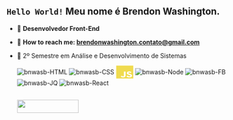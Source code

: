 ## `Hello World!` Meu nome é Brendon Washington.

- 🔭 <b>Desenvolvedor Front-End</b>
- 📧 <b>How to reach me: brendonwashington.contato@gmail.com</b>
- 🌱 2º Semestre em Análise e Desenvolvimento de Sistemas
  <div style="display: inline_block">
  <img align="center" alt="bnwasb-HTML" height="30" width="40" src="https://cdn.jsdelivr.net/gh/devicons/devicon/icons/html5/html5-original-wordmark.svg"/>
  <img align="center" alt="bnwasb-CSS" height="30" width="40" src="https://cdn.jsdelivr.net/gh/devicons/devicon/icons/css3/css3-original-wordmark.svg" />
  <img align="center" alt="bnwasb-Js" height="30" width="40" src="https://raw.githubusercontent.com/devicons/devicon/master/icons/javascript/javascript-plain.svg"/>
  <img align="center" alt="bnwasb-Node" height="30" width="40" src="https://cdn.jsdelivr.net/gh/devicons/devicon/icons/nodejs/nodejs-original.svg"/>
  <img align="center" alt="bnwasb-FB" height="30" width="40" src="https://cdn.jsdelivr.net/gh/devicons/devicon/icons/firebase/firebase-plain-wordmark.svg"/>
  <img align="center" alt="bnwasb-JQ" height="30" width="40" src="https://cdn.jsdelivr.net/gh/devicons/devicon/icons/jquery/jquery-original-wordmark.svg"/>
  <img align="center" alt="bnwasb-React" height="30" width="40" src="https://cdn.jsdelivr.net/gh/devicons/devicon/icons/react/react-original-wordmark.svg" />
  <div>
  
  ##
    
  <div class="linkedin" style="display:flex;">
    <span style="display:inline-block;"></span>
      <a target="_blank" href="http://www.linkedin.com/in/brendonwsa"><img align="center" style="display:inline-block; width:140px; height:30px;" src="https://img.shields.io/badge/-LinkedIn-%230077B5?style=for-the-badge&logo=linkedin&logoColor=white"></a>
  <div>
    
  
  
  
  
  
  
  
<!--
**bnwasb/bnwasb** is a ✨ _special_ ✨ repository because its `README.md` (this file) appears on your GitHub profile.
Here are some ideas to get you started:

- 🔭 I’m currently working on ...
- 🌱 I’m currently learning ...
- 👯 I’m looking to collaborate on ...
- 🤔 I’m looking for help with ...
- 💬 Ask me about ...
- 📧 How to reach me: ...
- 😄 Pronouns: ...
- ⚡ Fun fact: ...
-->
